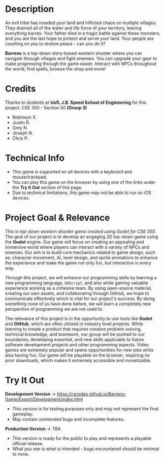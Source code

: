 # Description
An evil tribe has invaded your land and inflicted chaos on multiple villages. They drained all of the water and life force of your territory, leaving everything barren. Your father died in a tragic battle against these monsters, and you are the last hope to protect and serve your land. Your people are counting on you to restore peace - can you do it?

**Barrens** is a top-down story-based western shooter where you can navigate through villages and fight enemies. You can upgrade your gear to make progressing through the game easier. Interact with NPCs throughout the world, find spells, browse the shop and more!

# Credits
Thanks to students at **UofL J.B. Speed School of Engineering** for this project.
CSE 350 - Section 50 **(Group 3)**
- Robinson X.
- Justin R.
- Grey N.
- Joseph N.
- Chris P.

# Technical Info
- This game is supported on all devices with a keyboard and mouse/trackpad.
- You can play this game on the browser by using one of the links under the **Try It Out** section of this page.
- Due to technical limitations, this game may not be able to run on iOS devices.

# Project Goal & Relevance
*This is top-down western shooter game created using Godot for CSE 350.* The goal of our project is to develop an engaging 2D top-down game using the **Godot** engine. Our game will focus on creating an appealing and immersive world where players can interact with a variety of NPCs and enemies. Our aim is to build core mechanics related to game design, such as: character movement, AI, level design, and sprite animations to enhance the experience and make the game not only fun, but interactive in every way.

Through this project, we will enhance our programming skills by learning a new programming language, `GDScript`, and also while gaining valuable experience working as a cohesive team. By using open-source material, creating our own assets, and collaborating through GitHub, we hope to communicate effectively which is vital for our project's success. By doing something none of us have done before, we will learn a completely new perspective of programming we are not used to. 

The relevance of this project is in the opportunity to use tools like **Godot** and **GitHub**, which are often utilized in industry level projects.  While learning to create a product that requires creative problem-solving, technical knowledge, and teamwork, our group will be pushed to our boundaries, developing essential, and new skills applicable to future software development projects and other programming aspects. Video games are extremely popular and opens opportunities for new jobs while also having fun. Our game will be playable on the browser, requiring no prior downloads, which makes it extremely accessible and monetizable.

# Try It Out
**Development Version**
-> https://rxcodes.github.io/Barrens-Game/Export/Development/index.html
- This version is for testing purposes only and may not represent the final gameplay.
- May contain unintended bugs and incomplete features.

**Production Version**
-> _TBA_
- This version is ready for the public to play and represents a playable official release.
- What you see is what is intended - bugs encountered should be minimal to none.
